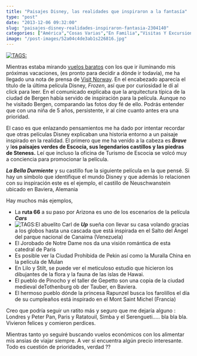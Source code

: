 ```yaml
---
title: "Paisajes Disney, las realidades que inspiraron a la fantasía"
type: "post"
date: "2013-12-06 09:32:00"
slug: "paisajes-disney-realidades-inspiraron-fantasia-2304140"
categories: ["América","Cosas Varias","En Familia","Visitas Y Excursiones"]
image: "/post-images/52a04c4de3ab1s226816.jpg"
---
```


 [ ![ TAGS:](/post-images/52a04c4de3ab1s226816.jpg "Bergen by vidart")](http://www.flickr.com/photos/vidart/4390667762/sizes/z/in/photostream/)

 Mientras estaba mirando [vuelos baratos](http://www.barceloviajes.com/vuelos-baratos) con los que ir iluminando mis próximas vacaciones, (es pronto para decidir a dónde ir todavía), me ha llegado una nota de prensa de [ Visit Norway](http://www.visitnorway.com/es/Donde-ir/La-Noruega-de-los-Fiordos/Bergen/). En el encabezado aparecía el título de la última película Disney, *Frozen*, así que por curiosidad le dí al click para leer. En el comunicado explicaba que la arquitectura típica de la ciudad de Bergen había servido de inspiración para la película. Aunque no he visitado Bergen, comparando las fotos doy fé de ello. Podrás entender que con una niña de 5 años, persistente, ir al cine cuanto antes era una prioridad.

 El caso es que enlazando pensamientos me ha dado por intentar recordar que otras películas Disney explicaban una historia entorno a un paisaje inspirado en la realidad. El primero que me ha venido a la cabeza es ***Brave*** y l**os paisajes verdes de Escocia, sus legendarios castillos y las piedras de Steness.** Leí que incluso la oficina de Turismo de Escocia se volcó muy a conciencia para promocionar la película.

 ***La Bella Durmiente*** y su castillo fue la siguiente película en la que pensé. Si hay un símbolo que identifique el mundo Disney y que además lo relacionen con su inspiración este es el ejemplo, el castillo de Neuschwanstein ubicado en Baviera, Alemania

 Hay muchos más ejemplos,

- La **ruta 66** a su paso por Arizona es uno de los escenarios de la película ***Cars***
- ![ TAGS:](/post-images/52a04fb309eads21482.jpg "Up")El abuelito Carl de ***Up*** sueña con llevar su casa volando gracias a los globos hasta una cascada que está inspirada en el Salto del Ángel del parque nacional de Canaima (Venezuela)
- El Jorobado de Notre Dame nos da una visión romántica de esta catedral de Paris
- Es posible ver la Ciudad Prohibida de Pekin así como la Muralla China en la película de Mulan
- En Lilo y Stilt, se puede ver el meticuloso estudio que hicieron los dibujantes de la flora y la fauna de las islas de Hawai.
- El pueblo de Pinocho y el taller de Gepetto son una copia de la ciudad medieval deTothenburg ob der Tauber, en Baviera.
- El hermoso pueblo dónde la princesa Rapunzel busca los farolillos el día de su cumpleaños está inspirado en el Mont Saint Michel (Francia)

 Creo que podría seguir un ratito más y seguro que me dejaría alguno : Londres y Peter Pan, Paris y Ratatouil, Simba y el Serengueti..... bla bla bla. Vivieron felices y comieron perdices.

 Mientras tanto yo seguiré buscando vuelos económicos con los alimentar mis ansias de viajar siempre. A ver si encuentra algún precio interesante. Todo es cuestión de prioridades, verdad ??